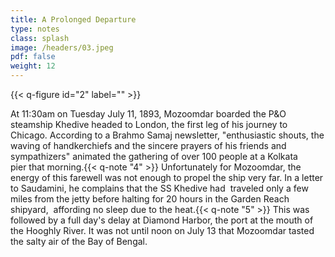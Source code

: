 ```yaml
---
title: A Prolonged Departure
type: notes
class: splash
image: /headers/03.jpeg
pdf: false
weight: 12
---
```


{{< q-figure id="2" label="" >}}

At 11:30am on Tuesday July 11, 1893, Mozoomdar boarded the P&O steamship Khedive headed to London, the first leg of his journey to Chicago. According to a Brahmo Samaj newsletter, "enthusiastic shouts, the waving of handkerchiefs and the sincere prayers of his friends and sympathizers" animated the gathering of over 100 people at a Kolkata pier that morning.{{< q-note "4" >}} Unfortunately for Mozoomdar, the energy of this farewell was not enough to propel the ship very far. In a letter to Saudamini, he complains that the SS Khedive had  traveled only a few miles from the jetty before halting for 20 hours in the Garden Reach shipyard,  affording no sleep due to the heat.{{< q-note "5" >}} This was followed by a full day's delay at Diamond Harbor, the port at the mouth of the Hooghly River. It was not until noon on July 13 that Mozoomdar tasted the salty air of the Bay of Bengal.

[comment]: # (note also that PCM appeared to have dysentary at this time. Double-check in Bose.)
